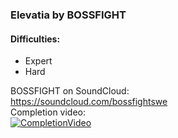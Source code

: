 
### Elevatia by BOSSFIGHT
#### Difficulties:
- Expert
- Hard

BOSSFIGHT on SoundCloud:  
https://soundcloud.com/bossfightswe  
Completion video:  
[![CompletionVideo](https://img.youtube.com/vi/tOrjVIeK59Q/0.jpg)](https://youtu.be/tOrjVIeK59Q)
